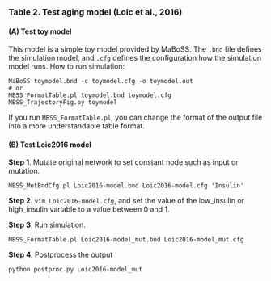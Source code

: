 ### Table 2. Test aging model (Loic et al., 2016)

#### (**A**) Test toy model 

This model is a simple toy model provided by MaBoSS. The `.bnd` file defines the simulation model, and `.cfg` defines the configuration how the simulation model runs. How to run simulation:
```
MaBoSS toymodel.bnd -c toymodel.cfg -o toymodel.out
# or 
MBSS_FormatTable.pl toymodel.bnd toymodel.cfg
MBSS_TrajectoryFig.py toymodel
```

If you run `MBSS_FormatTable.pl`, you can change the format of the output file into a more understandable table format.

#### (**B**) Test Loic2016 model 

**Step 1**. Mutate original network to set constant node such as input or mutation.
```
MBSS_MutBndCfg.pl Loic2016-model.bnd Loic2016-model.cfg 'Insulin'
```
**Step 2**. `vim Loic2016-model.cfg`, and set the value of the low_insulin or high_insulin variable to a value between 0 and 1.

**Step 3**. Run simulation.
```
MBSS_FormatTable.pl Loic2016-model_mut.bnd Loic2016-model_mut.cfg
```

**Step 4**. Postprocess the output 
```
python postproc.py Loic2016-model_mut
```

